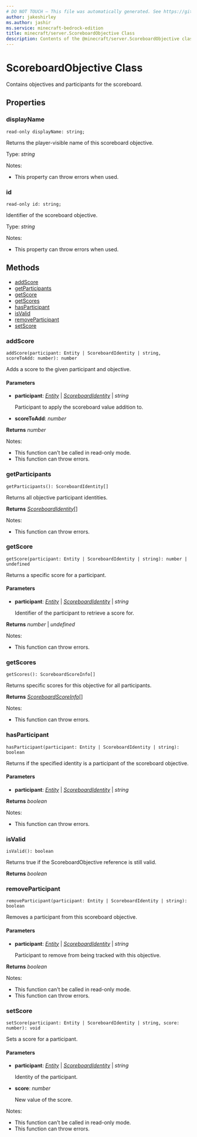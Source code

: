```yaml
---
# DO NOT TOUCH — This file was automatically generated. See https://github.com/mojang/minecraftapidocsgenerator to modify descriptions, examples, etc.
author: jakeshirley
ms.author: jashir
ms.service: minecraft-bedrock-edition
title: minecraft/server.ScoreboardObjective Class
description: Contents of the @minecraft/server.ScoreboardObjective class.
---
```

# ScoreboardObjective Class

Contains objectives and participants for the scoreboard.

## Properties

### **displayName**
`read-only displayName: string;`

Returns the player-visible name of this scoreboard objective.

Type: *string*

Notes:
  - This property can throw errors when used.

### **id**
`read-only id: string;`

Identifier of the scoreboard objective.

Type: *string*

Notes:
  - This property can throw errors when used.

## Methods
- [addScore](#addscore)
- [getParticipants](#getparticipants)
- [getScore](#getscore)
- [getScores](#getscores)
- [hasParticipant](#hasparticipant)
- [isValid](#isvalid)
- [removeParticipant](#removeparticipant)
- [setScore](#setscore)

### **addScore**
`
addScore(participant: Entity | ScoreboardIdentity | string, scoreToAdd: number): number
`

Adds a score to the given participant and objective.

#### **Parameters**
- **participant**: [*Entity*](Entity.md) | [*ScoreboardIdentity*](ScoreboardIdentity.md) | *string*
  
  Participant to apply the scoreboard value addition to.
- **scoreToAdd**: *number*

**Returns** *number*
  
Notes:
- This function can't be called in read-only mode.
- This function can throw errors.

### **getParticipants**
`
getParticipants(): ScoreboardIdentity[]
`

Returns all objective participant identities.

**Returns** [*ScoreboardIdentity*](ScoreboardIdentity.md)[]
  
Notes:
- This function can throw errors.

### **getScore**
`
getScore(participant: Entity | ScoreboardIdentity | string): number | undefined
`

Returns a specific score for a participant.

#### **Parameters**
- **participant**: [*Entity*](Entity.md) | [*ScoreboardIdentity*](ScoreboardIdentity.md) | *string*
  
  Identifier of the participant to retrieve a score for.

**Returns** *number* | *undefined*
  
Notes:
- This function can throw errors.

### **getScores**
`
getScores(): ScoreboardScoreInfo[]
`

Returns specific scores for this objective for all participants.

**Returns** [*ScoreboardScoreInfo*](ScoreboardScoreInfo.md)[]
  
Notes:
- This function can throw errors.

### **hasParticipant**
`
hasParticipant(participant: Entity | ScoreboardIdentity | string): boolean
`

Returns if the specified identity is a participant of the scoreboard objective.

#### **Parameters**
- **participant**: [*Entity*](Entity.md) | [*ScoreboardIdentity*](ScoreboardIdentity.md) | *string*

**Returns** *boolean*
  
Notes:
- This function can throw errors.

### **isValid**
`
isValid(): boolean
`

Returns true if the ScoreboardObjective reference is still valid.

**Returns** *boolean*

### **removeParticipant**
`
removeParticipant(participant: Entity | ScoreboardIdentity | string): boolean
`

Removes a participant from this scoreboard objective.

#### **Parameters**
- **participant**: [*Entity*](Entity.md) | [*ScoreboardIdentity*](ScoreboardIdentity.md) | *string*
  
  Participant to remove from being tracked with this objective.

**Returns** *boolean*
  
Notes:
- This function can't be called in read-only mode.
- This function can throw errors.

### **setScore**
`
setScore(participant: Entity | ScoreboardIdentity | string, score: number): void
`

Sets a score for a participant.

#### **Parameters**
- **participant**: [*Entity*](Entity.md) | [*ScoreboardIdentity*](ScoreboardIdentity.md) | *string*
  
  Identity of the participant.
- **score**: *number*
  
  New value of the score.
  
Notes:
- This function can't be called in read-only mode.
- This function can throw errors.
